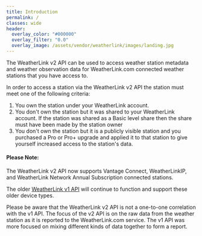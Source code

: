```yaml
---
title: Introduction
permalink: /
classes: wide
header:
  overlay_color: "#000000"
  overlay_filter: "0.0"
  overlay_image: /assets/vendor/weatherlink/images/landing.jpg
---
```


The WeatherLink v2 API can be used to access weather station metadata and weather observation data for WeatherLink.com connected weather stations that you have access to.

In order to access a station via the WeatherLink v2 API the station must meet one of the following criteria:

1. You own the station under your WeatherLink account.
1. You don't own the station but it was shared to your WeatherLink account. If the station was shared as a Basic level share then the share must have been made by the station owner
1. You don't own the station but it is a publicly visible station and you purchased a Pro or Pro+ upgrade and applied it to that station to give yourself increased access to the station's data. 

<!--
<div class="notice--success">
<h4>API Update</h4>
<p>The WeatherLink v2 API now supports the <a href="https://www.davisinstruments.com/product/airlink-professional-air-quality-sensor/">AirLink</a> air quality sensor.</p>
</div>
-->

<div class="notice--success">
<h4>Please Note:</h4>
<p>The WeatherLink v2 API now supports Vantage Connect, WeatherLinkIP, and WeatherLink Network Annual Subscription connected stations.</p>
<p>The older <a href="https://www.weatherlink.com/static/docs/APIdocumentation.pdf">WeatherLink v1 API</a> will continue to function and support these older device types.</p>
<p>Please be aware that the WeatherLink v2 API is not a one-to-one correlation with the v1 API. The focus of the v2 API is on the raw data from the weather station as it is reported to the WeatherLink.com service. The v1 API was more focused on mixing different kinds of data together to form a report.</p>
</div>

<!--
<div class="notice--success">
<h4>API General Availability and Enforcement of Rate Limits:</h4>
<p>The WeatherLink v2 API Rate will be released for general availability on 2020-03-11; at which time the documented <a href="rate-limits">rate limits</a> will be enforced. If you have any questions or concerns please contact the API developers through the API <a href="support">Support Chat Room</a>.</p>
</div>
-->

<!--
<div class="notice--warning">
<h4>Please Note:</h4>
<p>The WeatherLink v2 API is intended for use with the WeatherLink Live and EnviroMonitor weather station solutions.</p>
<p>If you are looking for an API intended for use with the WeatherLinkIP, the Serial/USB Data Logger with the WeatherLink Computer Software, or the Vantage Connect weather station solutions please see the <a href="https://www.weatherlink.com/static/docs/APIdocumentation.pdf">WeatherLink v1 API documentation</a>.</p>
</div>
-->

